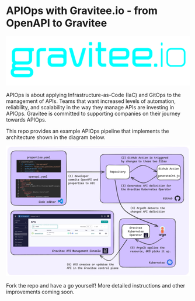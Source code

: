 # APIOps with Gravitee.io - from OpenAPI to Gravitee

![Gravitee logo](GraviteeLogo.png)

APIOps is about applying Infrastructure-as-Code (IaC) and GitOps to the management of APIs. Teams that want increased levels of automation, reliability, and scalability in the way they manage APIs are investing in APIOps. Gravitee is committed to supporting companies on their journey towards APIOps. 

This repo provides an example APIOps pipeline that implements the architecture shown in the diagram below.

![APIOps architecture](apiops-architecture.png)

Fork the repo and have a go yourself! More detailed instructions and other improvements coming soon.
